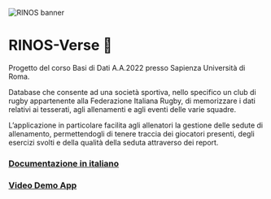 ![RINOS banner](https://user-images.githubusercontent.com/72152346/182383435-facb3726-c0c0-4089-a504-166e7c984ed6.png)
# RINOS-Verse :rugby_football:	
Progetto del corso Basi di Dati A.A.2022 presso Sapienza Università di Roma.

Database che consente ad una società sportiva, nello specifico un club di rugby 
appartenente alla Federazione Italiana Rugby, di memorizzare i dati relativi ai
tesserati, agli allenamenti e agli eventi delle varie squadre.

L’applicazione in particolare facilita agli allenatori la gestione delle sedute
di allenamento, permettendogli di tenere traccia dei giocatori presenti, degli
esercizi svolti e della qualità della seduta attraverso dei report.

### [Documentazione in italiano](https://drive.google.com/file/d/1PedDjAIcCZmDJzy2mHADNYmJeeGSfPIE/view?usp=sharing)

### [Video Demo App](https://youtu.be/lbN9tr7oJlA)
